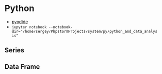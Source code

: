 # Python
* [pyodide](https://pyodide.org/en/latest/usage/quickstart.html)
* `jupyter notebook --notebook-dir="/home/sergey/PhpstormProjects/system/py/python_and_data_analysis"`

## Series

## Data Frame